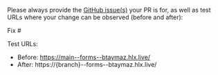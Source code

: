 Please always provide the [GitHub issue(s)](../issues) your PR is for, as well as test URLs where your change can be observed (before and after):

Fix #<gh-issue-id>

Test URLs:
- Before: https://main--forms--btaymaz.hlx.live/
- After: https://{branch}--forms--btaymaz.hlx.live/
